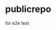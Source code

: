 # publicrepo
for e2e test











































































































































































































































































































































































































































































































































